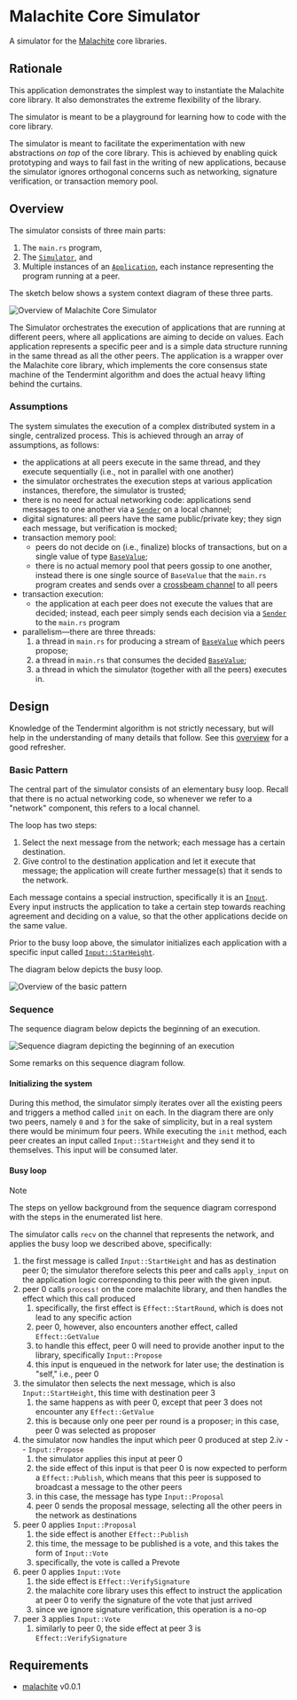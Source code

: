 # Malachite Core Simulator

A simulator for the [Malachite][malachite] core libraries.

## Rationale

This application demonstrates the simplest way to instantiate the Malachite core library.
It also demonstrates the extreme flexibility of the library.

The simulator is meant to be a playground for learning how to code with the core library.

The simulator is meant to facilitate the experimentation with new abstractions _on top_ of the core library.
This is achieved by enabling quick prototyping and ways to fail fast in the writing of new applications,
because the simulator ignores orthogonal concerns such as networking,
signature verification, or transaction memory pool. 

## Overview

The simulator consists of three main parts:

1. The `main.rs` program,
2. The [`Simulator`][Simulator], and
3. Multiple instances of an [`Application`][app], each instance representing the program running at a peer.

The sketch below shows a system context diagram of these three parts. 

![Overview of Malachite Core Simulator](assets/arch-1.png)

The Simulator orchestrates the execution of applications that are running at different peers,
where all applications are aiming to decide on values.
Each application represents a specific peer and is a simple data structure running in the same thread as all the
other peers.
The application is a wrapper over the Malachite core library,
which implements the core consensus state machine of the Tendermint algorithm
and does the actual heavy lifting behind the curtains.

### Assumptions

The system simulates the execution of a complex distributed system in a single, centralized process.
This is achieved through an array of assumptions, as follows:

- the applications at all peers execute in the same thread, and they execute sequentially (i.e., not in parallel with one another) 
- the simulator orchestrates the execution steps at various application instances, therefore, the simulator is trusted;
- there is no need for actual networking code: applications send messages to one another via a [`Sender`][Sender] on a local channel;
- digital signatures: all peers have the same public/private key; they sign each message, but verification is mocked; 
- transaction memory pool:
  - peers do not decide on (i.e., finalize) blocks of transactions, but on a single value of type [`BaseValue`][BaseValue];
  - there is no actual memory pool that peers gossip to one another, instead there is one single source of `BaseValue` that the `main.rs` program creates and sends over a [crossbeam channel][crossbeam] to all peers
- transaction execution:
  - the application at each peer does not execute the values that are decided; instead, each peer simply sends each decision via a [`Sender`][Sender] to the `main.rs` program
- parallelism—there are three threads:
  1. a thread in `main.rs` for producing a stream of [`BaseValue`][BaseValue] which peers propose;
  2. a thread in `main.rs` that consumes the decided [`BaseValue`][BaseValue];
  3. a thread in which the simulator (together with all the peers) executes in.

## Design

Knowledge of the Tendermint algorithm is not strictly necessary, 
but will help in the understanding of many details that follow.
See this [overview][tendermint] for a good refresher.

### Basic Pattern

The central part of the simulator consists of an elementary busy loop.
Recall that there is no actual networking code,
so whenever we refer to a "network" component, this refers to a local channel.

The loop has two steps:

1. Select the next message from the network; each message has a certain destination.
2. Give control to the destination application and let it execute that message; the application will create further message(s) that it sends to the network.

Each message contains a special instruction, specifically it is an [`Input`][input].
Every input instructs the application to take a certain step towards reaching agreement and deciding on a value,
so that the other applications decide on the same value.

Prior to the busy loop above,
the simulator initializes each application with a specific input called [`Input::StarHeight`][sh].  

The diagram below depicts the busy loop.

![Overview of the basic pattern](assets/loop-simulator.png)

### Sequence

The sequence diagram below depicts the beginning of an execution.

![Sequence diagram depicting the beginning of an execution](assets/seq-prevote.png)

Some remarks on this sequence diagram follow.

#### Initializing the system

During this method, the simulator simply iterates over all the existing peers and triggers
a method called `init` on each.
In the diagram there are only two peers, namely `0` and `3` for the sake of simplicity, but in a real system
there would be minimum four peers.
While executing the `init` method, each peer creates an input called `Input::StartHeight` and they send it to
themselves.
This input will be consumed later.

#### Busy loop

> [!NOTE]
> The steps on yellow background from the sequence diagram correspond with the steps in the enumerated list here.

The simulator calls `recv` on the channel that represents the network,
and applies the busy loop we described above, specifically:

1. the first message is called `Input::StartHeight` and has as destination peer 0; the simulator therefore selects this peer and calls `apply_input` on the application logic corresponding to this peer with the given input.
2. peer 0 calls `process!` on the core malachite library, and then handles the effect which this call produced
   1. specifically, the first effect is `Effect::StartRound`, which is does not lead to any specific action
   2. peer 0, however, also encounters another effect, called `Effect::GetValue`
   3. to handle this effect, peer 0 will need to provide another input to the library, specifically `Input::Propose`
   4. this input is enqueued in the network for later use; the destination is "self," i.e., peer 0
3. the simulator then selects the next message, which is also `Input::StartHeight`, this time with destination peer 3
   1. the same happens as with peer 0, except that peer 3 does not encounter any `Effect::GetValue`
   2. this is because only one peer per round is a proposer; in this case, peer 0 was selected as proposer
4. the simulator now handles the input which peer 0 produced at step 2.iv -- `Input::Propose`
   1. the simulator applies this input at peer 0
   2. the side effect of this input is that peer 0 is now expected to perform a `Effect::Publish`, which means that this peer is supposed to broadcast a message to the other peers
   3. in this case, the message has type `Input::Proposal`
   4. peer 0 sends the proposal message, selecting all the other peers in the network as destinations
5. peer 0 applies `Input::Proposal`
   1. the side effect is another `Effect::Publish`
   2. this time, the message to be published is a vote, and this takes the form of `Input::Vote`
   3. specifically, the vote is called a Prevote
6. peer 0 applies `Input::Vote`
   1. the side effect is  `Effect::VerifySignature`
   2. the malachite core library uses this effect to instruct the application at peer 0 to verify the signature of the vote that just arrived
   3. since we ignore signature verification, this operation is a no-op
7. peer 3 applies `Input::Vote`
   1. similarly to peer 0, the side effect at peer 3 is  `Effect::VerifySignature`

## Requirements

- [malachite][malachite] v0.0.1

[//]: # (references)

[malachite]: https://github.com/informalsystems/malachite
[Simulator]: ./src/simulator.rs
[Sender]: https://doc.rust-lang.org/std/sync/mpsc/struct.Sender.html
[BaseValue]: ./src/context/value.rs
[crossbeam]: https://docs.rs/crossbeam-channel/latest/crossbeam_channel/
[app]: ./src/application.rs
[input]: https://github.com/informalsystems/malachite/blob/main/ARCHITECTURE.md#inputs-and-effects
[sh]: https://github.com/informalsystems/malachite/blob/6f4cfce72fa0362d743320c0e3ea8fa46b4283b0/code/crates/core-consensus/src/input.rs#L18
[tendermint]: https://github.com/informalsystems/malachite/blob/v0.0.1/specs/consensus/overview.md
